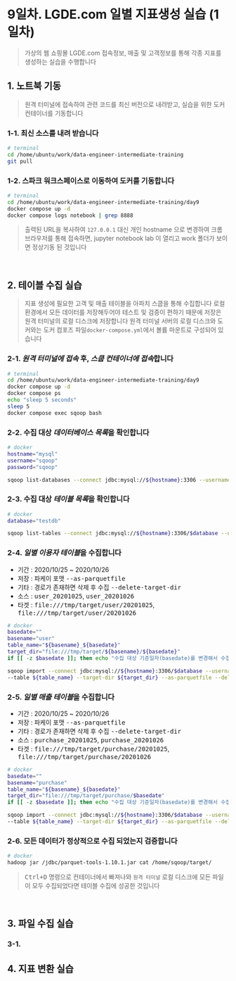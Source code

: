 # 9일차. LGDE.com 일별 지표생성 실습 (1일차)
> 가상의 웹 쇼핑몰 LGDE.com 접속정보, 매출 및 고객정보를 통해 각종 지표를 생성하는 실습을 수행합니다


## 1. 노트북 기동
> 원격 터미널에 접속하여 관련 코드를 최신 버전으로 내려받고, 실습을 위한 도커 컨테이너를 기동합니다

### 1-1. 최신 소스를 내려 받습니다
```bash
# terminal
cd /home/ubuntu/work/data-engineer-intermediate-training
git pull
```

### 1-2. 스파크 워크스페이스로 이동하여 도커를 기동합니다
```bash
# terminal
cd /home/ubuntu/work/data-engineer-intermediate-training/day9
docker compose up -d
docker compose logs notebook | grep 8888
```
> 출력된  URL을 복사하여 `127.0.0.1` 대신 개인 hostname 으로 변경하여 크롬 브라우저를 통해 접속하면, jupyter notebook lab 이 열리고 work 폴더가 보이면 정상기동 된 것입니다
<br>


## 2. 테이블 수집 실습
> 지표 생성에 필요한 고객 및 매출 테이블을 아파치 스쿱을 통해 수집합니다
로컬 환경에서 모든 데이터를 저장해두어야 테스트 및 검증이 편하기 때문에 저장은 원격 터미널의 로컬 디스크에 저장합니다
원격 터미널 서버의 로컬 디스크와 도커와는 도커 컴포즈 파일`docker-compose.yml`에서 볼륨 마운트로 구성되어 있습니다

### 2-1. *원격 터미널에 접속* 후, *스쿱 컨테이너에 접속*합니다
```bash
# terminal
cd /home/ubuntu/work/data-engineer-intermediate-training/day9
docker compose up -d
docker compose ps
echo "sleep 5 seconds"
sleep 5
docker compose exec sqoop bash
```

### 2-2. 수집 대상 *데이터베이스 목록*을 확인합니다
```bash
# docker
hostname="mysql"
username="sqoop"
password="sqoop"
```
```bash
sqoop list-databases --connect jdbc:mysql://${hostname}:3306 --username ${username} --password ${password}
```

### 2-3. 수집 대상 *테이블 목록*을 확인합니다
```bash
# docker
database="testdb"
```
```bash
sqoop list-tables --connect jdbc:mysql://${hostname}:3306/$database --username ${username} --password ${password}
```

### 2-4. *일별 이용자 테이블*을 수집합니다
* 기간 : 2020/10/25 ~ 2020/10/26
* 저장 : 파케이 포맷 <kbd>--as-parquetfile</kbd>
* 기타 : 경로가 존재하면 삭제 후 수집 <kbd>--delete-target-dir</kbd>
* 소스 : <kbd>user\_20201025</kbd>, <kbd>user\_20201026</kbd>
* 타겟 : <kbd>file:///tmp/target/user/20201025</kbd>, <kbd> file:///tmp/target/user/20201026</kbd>
```bash
# docker
basedate=""
basename="user"
table_name="${basename}_${basedate}"
target_dir="file:///tmp/target/${basename}/${basedate}"
if [[ -z $basedate ]]; then echo "수집 대상 기준일자(basedate)를 변경해서 수집해 주세요"; fi
```
```bash
sqoop import --connect jdbc:mysql://${hostname}:3306/$database --username ${username} --password ${password} \
--table ${table_name} --target-dir ${target_dir} --as-parquetfile --delete-target-dir	
```

### 2-5. *일별 매출 테이블*을 수집합니다
* 기간 : 2020/10/25 ~ 2020/10/26
* 저장 : 파케이 포맷 <kbd>--as-parquetfile</kbd>
* 기타 : 경로가 존재하면 삭제 후 수집 <kbd>--delete-target-dir</kbd>
* 소스 : <kbd>purchase\_20201025</kbd>, <kbd>purchase\_20201026</kbd>
* 타겟 : <kbd>file:///tmp/target/purchase/20201025</kbd>, <kbd> file:///tmp/target/purchase/20201026</kbd>
```bash
# docker
basedate=""
basename="purchase"
table_name="${basename}_${basedate}"
target_dir="file:///tmp/target/purchase/$basedate"
if [[ -z $basedate ]]; then echo "수집 대상 기준일자(basedate)를 변경해서 수집해 주세요"; fi
```
```bash
sqoop import --connect jdbc:mysql://${hostname}:3306/$database --username ${username} --password ${password} \
--table ${table_name} --target-dir ${target_dir} --as-parquetfile --delete-target-dir	
```

### 2-6. 모든 데이터가 정상적으로 수집 되었는지 검증합니다

```bash
# docker
hadoop jar /jdbc/parquet-tools-1.10.1.jar cat /home/sqoop/target/
```

> <kbd><samp>Ctrl</samp>+<samp>D</samp></kbd> 명령으로 컨테이너에서 빠져나와 `원격 터미널` 로컬 디스크에 모든 파일이 모두 수집되었다면 테이블 수집에 성공한 것입니다
<br>


## 3. 파일 수집 실습

### 3-1. 


## 4. 지표 변환 실습


